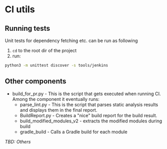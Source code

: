 # CI utils

## Running tests
Unit tests for dependency fetching etc. can be run as following

1. `cd` to the root dir of the project
2. run:

```bash
python3 -m unittest discover -s tools/jenkins
```

## Other components

* build_for_pr.py - This is the script that gets executed when running CI. Among the component it eventually runs:
  * parse_lint.py - This is the script that parses static analysis results and displays them in the final report.
  * BuildReport.py - Creates a "nice" build report for the build result.
  * build_modified_modules_v2 - extracts the modified modules during build
  * gradle_build - Calls a Gradle build for each module

_TBD: Others_

